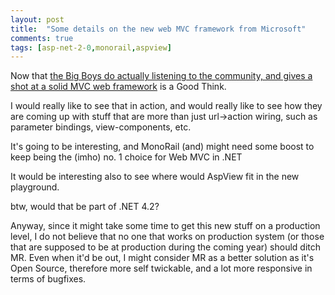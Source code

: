 ```yaml
---
layout: post
title:  "Some details on the new web MVC framework from Microsoft"
comments: true
tags: [asp-net-2-0,monorail,aspview]
---
```



Now that [the Big Boys do actually listening to the community, and gives a shot at a solid MVC web framework](http://codebetter.com/blogs/jeffrey.palermo/archive/2007/10/05/altnetconf-scott-guthrie-announces-asp-net-mvc-framework-at-alt-net-conf.aspx) is a Good Think.

I would really like to see that in action, and would really like to see how they are coming up with stuff that are more than just url->action wiring, such as parameter bindings, view-components, etc.



It's going to be interesting, and MonoRail (and) might need some boost to keep being the (imho) no. 1 choice for Web MVC in .NET

It would be interesting also to see where would AspView fit in the new playground.



btw, would that be part of .NET 4.2?



Anyway, since it might take some time to get this new stuff on a production level, I do not believe that no one that works on production system (or those that are supposed to be at production during the coming year) should ditch MR. Even when it'd be out, I might consider MR as a better solution as it's Open Source, therefore more self twickable, and a lot more responsive in terms of bugfixes.

